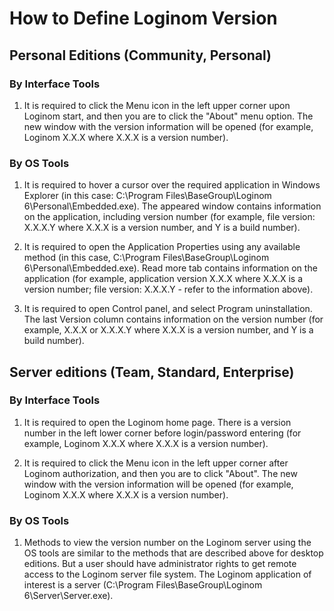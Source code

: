 # How to Define Loginom Version

## Personal Editions (Community, Personal)

### By Interface Tools

1. It is required to click the Menu icon in the left upper corner upon Loginom start, and then you are to click the "About" menu option. The new window with the version information will be opened (for example, Loginom X.X.X where X.X.X  is a version number).

### By OS Tools

1. It is required to hover a cursor over the required application in Windows Explorer (in this case: C:\Program Files\BaseGroup\Loginom 6\Personal\Embedded.exe). The appeared window contains information on the application, including version number (for example, file version: X.X.X.Y where X.X.X  is a version number, and Y is a build number).

2. It is required to open the Application Properties using any available method (in this case, C:\Program Files\BaseGroup\Loginom 6\Personal\Embedded.exe). Read more tab contains information on the application (for example, application version X.X.X where X.X.X  is a version number; file version: X.X.X.Y - refer to the information above).

3. It is required to open Control panel, and select Program uninstallation. The last Version column contains information on the version number (for example, X.X.X or X.X.X.Y where X.X.X  is a version number, and Y is a build number).

## Server editions (Team, Standard, Enterprise)

### By Interface Tools

1. It is required to open the Loginom home page. There is a version number in the left lower corner before login/password entering (for example, Loginom X.X.X where X.X.X  is a version number).

2. It is required to click the Menu icon in the left upper corner after Loginom authorization, and then you are to click "About". The new window with the version information will be opened (for example, Loginom X.X.X where X.X.X  is a version number).

### By OS Tools

1. Methods to view the version number on the Loginom server using the OS tools are similar to the methods that are described above for desktop editions. But a user should have administrator rights to get remote access to the Loginom server file system. The Loginom application of interest is a server (C:\Program Files\BaseGroup\Loginom 6\Server\Server.exe).
